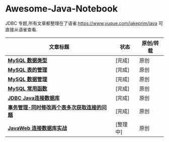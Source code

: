 # Awesome-Java-Notebook
JDBC 专题,所有文章都整理在了语雀:https://www.yuque.com/jakeprim/java 可直接从语雀查看.

| 文章标题                                                     | 状态     | 原创/转载 |
| ------------------------------------------------------------ | -------- | --------- |
| **[MySQL 数据类型](https://www.yuque.com/jakeprim/java/li66dt)** | [完成]   | 原创      |
| **[MySQL 表的管理]()**                                       | [完成]   | 原创      |
| **[MySQL 数据管理](https://www.yuque.com/jakeprim/java/sqehlt)** | [完成]   | 原创      |
| **[MySQL 常用函数](https://www.yuque.com/jakeprim/java/ldm0hf)** | [完成]   | 原创      |
| **[JDBC Java连接数据库](https://www.yuque.com/jakeprim/java/xiixmo)** | [完成]   | 原创      |
| **[事务管理-同时修改两个表多次获取连接的问题](https://www.yuque.com/jakeprim/java/lk3iud)** | [完成]   | 原创      |
| **[JavaWeb 连接数据库实战](https://www.yuque.com/jakeprim/java/lk3iud)** | [整理中] | 原创      |